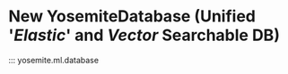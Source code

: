 # **New** YosemiteDatabase (Unified '*Elastic*' and *Vector* Searchable DB)

::: yosemite.ml.database